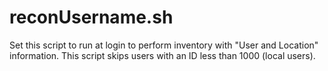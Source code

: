 # reconUsername.sh

Set this script to run at login to perform inventory with "User and Location" information. This script skips users with an ID less than 1000 (local users).
